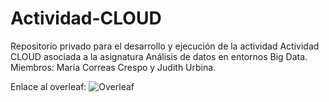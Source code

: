 # Actividad-CLOUD
Repositorio privado para el desarrollo y ejecución de la actividad Actividad CLOUD asociada a la asignatura Análisis de datos en entornos Big Data. Miembros: María Correas Crespo y Judith Urbina.

Enlace al overleaf:
![Overleaf](https://www.overleaf.com/7431459492vshwjsngbdmn#16858d)

